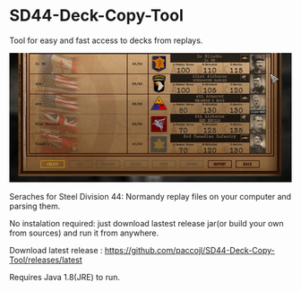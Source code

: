 # SD44-Deck-Copy-Tool



Tool for easy and fast access to decks from replays.

![](demo.gif)

Seraches for Steel Division 44: Normandy replay files on your computer and parsing them.

No instalation required: just download lastest release jar(or build your own from sources) and run it from anywhere.

Download latest release : https://github.com/paccojl/SD44-Deck-Copy-Tool/releases/latest

Requires Java 1.8(JRE) to run.
